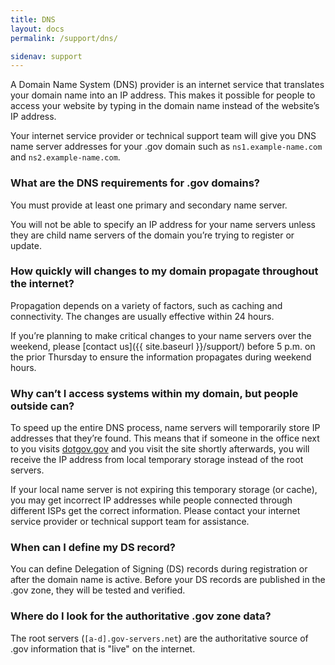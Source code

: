 ```yaml
---
title: DNS
layout: docs
permalink: /support/dns/

sidenav: support
---
```


A Domain Name System (DNS) provider is an internet service that translates your domain name into an IP address. This makes it possible for people to access your website by typing in the domain name instead of the website’s IP address.

Your internet service provider or technical support team will give you DNS name server addresses for your .gov domain such as `ns1.example-name.com` and `ns2.example-name.com`.

### What are the DNS requirements for .gov domains?

You must provide at least one primary and secondary name server.

You will not be able to specify an IP address for your name servers unless they are child name servers of the domain you’re trying to register or update.

### How quickly will changes to my domain propagate throughout the internet?

Propagation depends on a variety of factors, such as caching and connectivity. The changes are usually effective within 24 hours.

If you’re planning to make critical changes to your name servers over the weekend, please [contact us]({{ site.baseurl }}/support/) before 5 p.m. on the prior Thursday to ensure the information propagates during weekend hours.

### Why can’t I access systems within my domain, but people outside can?

To speed up the entire DNS process, name servers will temporarily store IP addresses that they’re found. This means that if someone in the office next to you visits [dotgov.gov](https://domains.dotgov.gov) and you visit the site shortly afterwards, you will receive the IP address from local temporary storage instead of the root servers.

If your local name server is not expiring this temporary storage (or cache), you may get incorrect IP addresses while people connected through different ISPs get the correct information. Please contact your internet service provider or technical support team for assistance.

### When can I define my DS record?

You can define Delegation of Signing (DS) records during registration or after the domain name is active. Before your DS records are published in the .gov zone, they will be tested and verified.

### Where do I look for the authoritative .gov zone data?

The root servers (`[a-d].gov-servers.net`) are the authoritative source of .gov information that is "live" on the internet.
